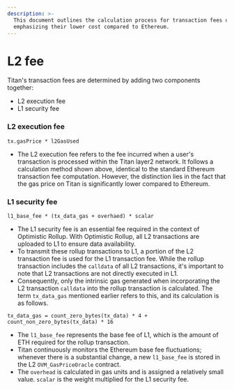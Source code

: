 ```yaml
---
description: >-
  This document outlines the calculation process for transaction fees on Titan,
  emphasizing their lower cost compared to Ethereum.
---
```


# L2 fee

Titan's transaction fees are determined by adding two components together:

* L2 execution fee
* L1 security fee

### L2 execution fee

```
tx.gasPrice * l2GasUsed
```

* The L2 execution fee refers to the fee incurred when a user's transaction is processed within the Titan layer2 network. It follows a calculation method shown above, identical to the standard Ethereum transaction fee computation. However, the distinction lies in the fact that the gas price on Titan is significantly lower compared to Ethereum.

### L1 security fee

```
l1_base_fee * (tx_data_gas + overhaed) * scalar
```

* The L1 security fee is an essential fee required in the context of Optimistic Rollup. With Optimistic Rollup, all L2 transactions are uploaded to L1 to ensure data availability.&#x20;
* To transmit these rollup transactions to L1, a portion of the L2 transaction fee is used for the L1 transaction fee. While the rollup transaction includes the `calldata` of all L2 transactions, it's important to note that L2 transactions are not directly executed in L1.&#x20;
* Consequently, only the intrinsic gas generated when incorporating the L2 transaction `calldata` into the rollup transaction is calculated. The term `tx_data_gas` mentioned earlier refers to this, and its calculation is as follows.

```
tx_data_gas = count_zero_bytes(tx_data) * 4 + count_non_zero_bytes(tx_data) * 16
```

* The `l1_base_fee` represents the base fee of L1, which is the amount of ETH required for the rollup transaction.&#x20;
* Titan continuously monitors the Ethereum base fee fluctuations; whenever there is a substantial change, a new `l1_base_fee` is stored in the L2 `OVM_GasPriceOracle` contract.
* The `overhead` is calculated in gas units and is assigned a relatively small value. `scalar` is the weight multiplied for the L1 security fee.
